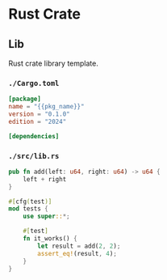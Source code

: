 # Rust Crate

## Lib

Rust crate library template.

### `./Cargo.toml`

```toml
[package]
name = "{{pkg_name}}"
version = "0.1.0"
edition = "2024"

[dependencies]
```

### `./src/lib.rs`

```rust
pub fn add(left: u64, right: u64) -> u64 {
    left + right
}

#[cfg(test)]
mod tests {
    use super::*;

    #[test]
    fn it_works() {
        let result = add(2, 2);
        assert_eq!(result, 4);
    }
}
```
